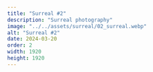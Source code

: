 ```yaml
---
title: "Surreal #2"
description: "Surreal photography"
image: "../../assets/surreal/02_surreal.webp"
alt: "Surreal #2"
date: 2024-03-20
order: 2
width: 1920
height: 1920
---
```

